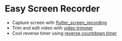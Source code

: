 # Easy Screen Recorder

- Capture screen with [flutter_screen_recording](https://github.com/yurydemin/flutter_screen_recording)
- Trim and edit video with [video trimmer](https://pub.dev/packages/video_trimmer)
- Cool reverse timer using [reverse countdown timer](https://pub.dev/packages/circular_countdown_timer)